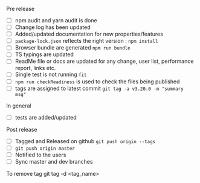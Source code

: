 Pre release
* [ ] npm audit and yarn audit is done
* [ ] Change log has been updated
* [ ] Added/updated documentation for new properties/features
* [ ] `package-lock.json` reflects the right version : `npm install`
* [ ] Browser bundle are generated `npm run bundle`
* [ ] TS typings are updated
* [ ] ReadMe file or docs are updated for any change, user list, performance report, links etc.
* [ ] Single test is not running `fit`
* [ ] `npm run checkReadiness` is used to check the files being published
* [ ] tags are assigned to latest commit `git tag -a v3.20.0 -m "summary msg"`

In general
* [ ] tests are added/updated

Post release
* [ ] Tagged and Released on github `git push origin --tags`
* [ ] `git push origin master`
* [ ] Notified to the users
* [ ] Sync master and dev branches

To remove tag
git tag -d <tag_name>